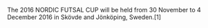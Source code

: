 The 2016 NORDIC FUTSAL CUP will be held from 30 November to 4 December 2016 in Skövde and Jönköping, Sweden.[1]
